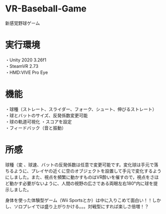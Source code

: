 # VR-Baseball-Game
新感覚野球ゲーム<Br>

# 実行環境
・Unity 2020 3.26f1 <Br>
・SteamVR 2.73 <Br>
・HMD:VIVE Pro Eye <Br>
  
# 機能
・球種（ストレート、スライダー、フォーク、シュート、伸びるストレート） <Br>
・球とバットのサイズ、反発係数変更可能 <Br>
・球の軌道可視化
・スコアを設定 <Br>
・フィードバック（音と振動） <Br>

# 所感
球種（変 、球速、バットの反発係数は任意で変更可能です。変化球は手元で落ちるように、プレイヤの近くに空のオブジェクトを設置して手元で変化するようにしました。また、視点を頻繁に動かすものはVR酔いを催すので，視点をさほど動かす必要がないように、人間の視野の広さである両眼左右180°内に球を提示しました。<BR>
  
身体を使った体験型ゲーム（Wii Sportsとか）は中に入りこめて面白い！！しかし、ソロプレイでは盛り上がりかける。。。対戦型にすれば楽しさ倍増！？<Br>
